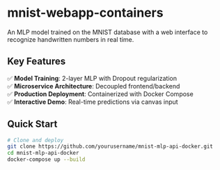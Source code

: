 # mnist-webapp-containers
An MLP model trained on the MNIST database with a web interface to recognize handwritten numbers in real time.

## Key Features
✅ **Model Training**: 2-layer MLP with Dropout regularization  
✅ **Microservice Architecture**: Decoupled frontend/backend  
✅ **Production Deployment**: Containerized with Docker Compose  
✅ **Interactive Demo**: Real-time predictions via canvas input  

## Quick Start
```bash
# Clone and deploy
git clone https://github.com/yourusername/mnist-mlp-api-docker.git
cd mnist-mlp-api-docker
docker-compose up --build
